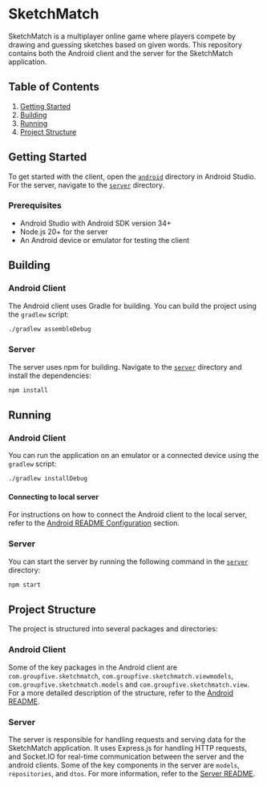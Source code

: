 # SketchMatch

SketchMatch is a multiplayer online game where players compete by drawing and guessing sketches based on given words. This repository contains both the Android client and the server for the SketchMatch application.

## Table of Contents

1. [Getting Started](#getting-started)
2. [Building](#building)
3. [Running](#running)
4. [Project Structure](#project-structure)

## Getting Started

To get started with the client, open the [`android`](/android/) directory in Android Studio. For the server, navigate to the [`server`](/server/) directory.

### Prerequisites

- Android Studio with Android SDK version 34+
- Node.js 20+ for the server
- An Android device or emulator for testing the client

## Building

### Android Client

The Android client uses Gradle for building. You can build the project using the `gradlew` script:

```sh
./gradlew assembleDebug
```

### Server

The server uses npm for building. Navigate to the [``server``](./server/) directory and install the dependencies:

```sh
npm install
```

## Running

### Android Client

You can run the application on an emulator or a connected device using the `gradlew` script:

```sh
./gradlew installDebug
```

#### Connecting to local server
For instructions on how to connect the Android client to the local server, refer to the [Android README Configuration](./android/README.md#configuration) section.

### Server

You can start the server by running the following command in the [``server``](./server/) directory:

```sh
npm start
```

## Project Structure

The project is structured into several packages and directories:

### Android Client

Some of the key packages in the Android client are `com.groupfive.sketchmatch`, `com.groupfive.sketchmatch.viewmodels`, `com.groupfive.sketchmatch.models` and `com.groupfive.sketchmatch.view`. For a more detailed description of the structure, refer to the [Android README](./android/README.md).

### Server

The server is responsible for handling requests and serving data for the SketchMatch application. It uses Express.js for handling HTTP requests, and Socket.IO for real-time communication between the server and the android clients. Some of the key components in the server are `models`, `repositories`, and `dtos`. For more information, refer to the [Server README](./server/README.md).
